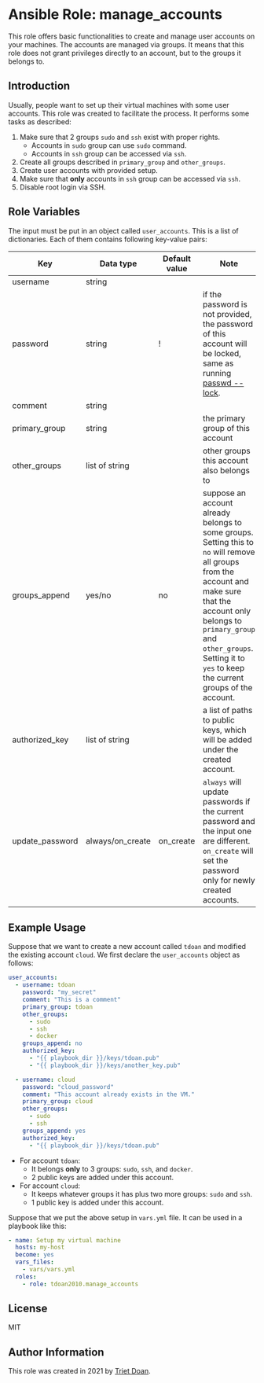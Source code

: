 Ansible Role: manage_accounts
=============================

This role offers basic functionalities to create and manage user accounts on your machines. The accounts are managed via
groups. It means that this role does not grant privileges directly to an account, but to the groups it belongs to.

Introduction
------------

Usually, people want to set up their virtual machines with some user accounts. This role was created to facilitate the
process. It performs some tasks as described:

1. Make sure that 2 groups `sudo` and `ssh` exist with proper rights.
    * Accounts in `sudo` group can use `sudo` command.
    * Accounts in `ssh` group can be accessed via `ssh`.
1. Create all groups described in `primary_group` and `other_groups`.
1. Create user accounts with provided setup.
1. Make sure that **only** accounts in `ssh` group can be accessed via `ssh`.
1. Disable root login via SSH.

Role Variables
--------------

The input must be put in an object called `user_accounts`. This is a list of dictionaries. Each of them contains
following key-value pairs:

| Key             | Data type        | Default value | Note                                                                                                                                                                                                                                                              |
|-----------------|------------------|---------------|-------------------------------------------------------------------------------------------------------------------------------------------------------------------------------------------------------------------------------------------------------------------|
| username        | string           |               |                                                                                                                                                                                                                                                                   |
| password        | string           | !             | if the password is not provided, the password of this account will be locked, same as running [passwd --lock][1].                                                                                                                                                 |
| comment         | string           |               |                                                                                                                                                                                                                                                                   |
| primary_group   | string           |               | the primary group of this account                                                                                                                                                                                                                                 |
| other_groups    | list of string   |               | other groups this account also belongs to                                                                                                                                                                                                                         |
| groups_append   | yes/no           | no            | suppose an account already belongs to some groups. Setting this to `no` will remove all groups from the account and make sure that the account only belongs to `primary_group` and `other_groups`. Setting it to `yes` to keep the current groups of the account. |
| authorized_key  | list of string   |               | a list of paths to public keys, which will be added under the created account.                                                                                                                                                                                    |
| update_password | always/on_create | on_create     | `always` will update passwords if the current password and the input one are different. `on_create` will set the password only for newly created accounts.                                                                                                        |

Example Usage
-------------

Suppose that we want to create a new account called `tdoan` and modified the existing account `cloud`. We first declare
the `user_accounts` object as follows:

```yaml
user_accounts:
  - username: tdoan
    password: "my_secret"
    comment: "This is a comment"
    primary_group: tdoan
    other_groups:
      - sudo
      - ssh
      - docker
    groups_append: no
    authorized_key:
      - "{{ playbook_dir }}/keys/tdoan.pub"
      - "{{ playbook_dir }}/keys/another_key.pub"

  - username: cloud
    password: "cloud_password"
    comment: "This account already exists in the VM."
    primary_group: cloud
    other_groups:
      - sudo
      - ssh
    groups_append: yes
    authorized_key:
      - "{{ playbook_dir }}/keys/tdoan.pub"
```

* For account `tdoan`:
    * It belongs **only** to 3 groups: `sudo`, `ssh`, and `docker`.
    * 2 public keys are added under this account.
* For account `cloud`:
    * It keeps whatever groups it has plus two more groups: `sudo` and `ssh`.
    * 1 public key is added under this account.

Suppose that we put the above setup in `vars.yml` file. It can be used in a playbook like this:

```yaml
- name: Setup my virtual machine
  hosts: my-host
  become: yes
  vars_files:
    - vars/vars.yml
  roles:
    - role: tdoan2010.manage_accounts
```

License
-------

MIT

Author Information
------------------

This role was created in 2021 by [Triet Doan](mailto:triet.doan@gwdg.de).

[1]: https://man7.org/linux/man-pages/man1/passwd.1.html
